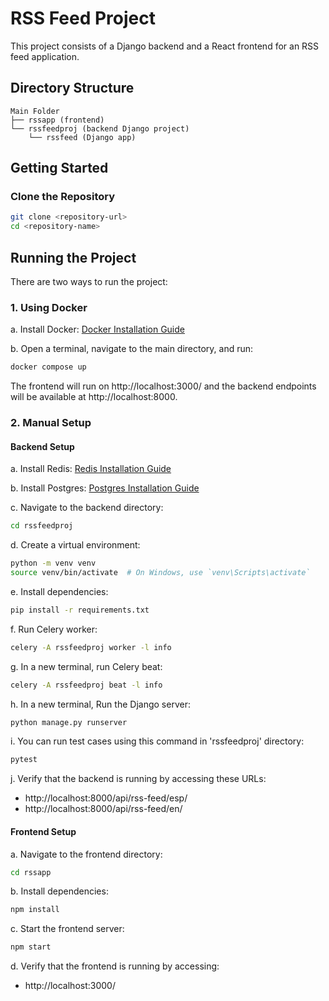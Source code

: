 # RSS Feed Project

This project consists of a Django backend and a React frontend for an RSS feed application.

## Directory Structure

```
Main Folder
├── rssapp (frontend)
└── rssfeedproj (backend Django project)
    └── rssfeed (Django app)
```

## Getting Started

### Clone the Repository

```bash
git clone <repository-url>
cd <repository-name>
```

## Running the Project

There are two ways to run the project:

### 1. Using Docker

a. Install Docker: [Docker Installation Guide](https://docs.docker.com/get-docker/)

b. Open a terminal, navigate to the main directory, and run:

```bash
docker compose up
```

The frontend will run on http://localhost:3000/ and the backend endpoints will be available at http://localhost:8000.

### 2. Manual Setup

#### Backend Setup

a. Install Redis: [Redis Installation Guide](https://redis.io/docs/getting-started/installation/)

b. Install Postgres: [Postgres Installation Guide](https://www.postgresql.org/download/)

c. Navigate to the backend directory:

```bash
cd rssfeedproj
```

d. Create a virtual environment:

```bash
python -m venv venv
source venv/bin/activate  # On Windows, use `venv\Scripts\activate`
```

e. Install dependencies:

```bash
pip install -r requirements.txt
```

f. Run Celery worker:

```bash
celery -A rssfeedproj worker -l info
```

g. In a new terminal, run Celery beat:

```bash
celery -A rssfeedproj beat -l info
```

h. In a new terminal, Run the Django server:

```bash
python manage.py runserver
```

i. You can run test cases using this command in 'rssfeedproj' directory:

```bash
pytest
```

j. Verify that the backend is running by accessing these URLs:
- http://localhost:8000/api/rss-feed/esp/
- http://localhost:8000/api/rss-feed/en/

#### Frontend Setup

a. Navigate to the frontend directory:

```bash
cd rssapp
```

b. Install dependencies:

```bash
npm install
```

c. Start the frontend server:

```bash
npm start
```

d. Verify that the frontend is running by accessing:
- http://localhost:3000/

